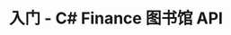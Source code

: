 ﻿---
title: 入门 - C# Finance 图书馆 API
linktitle: 入门
type: docs
weight: 10
url: /zh/net/getting-started/
description: C# Finance 库 API 入门部分涵盖产品概述、功能列表、许可、安装以及如何运行示例等主题。
---
